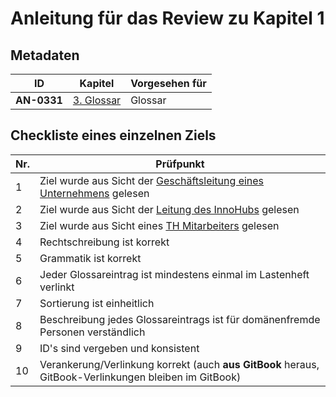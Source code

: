 # Anleitung für das Review zu Kapitel 1

## Metadaten
| ID | Kapitel | Vorgesehen für |
|---|---|---|
| <a name="AN-0331">**AN-0331**</a> | [3. Glossar](../../03.-glossar.md) | Glossar |

## Checkliste eines einzelnen Ziels
| Nr\. | Prüfpunkt |
|---|---|
|  1 | Ziel wurde aus Sicht der [Geschäftsleitung eines Unternehmens](rollen-des-perspektivenbasierten-lesens.md) gelesen |
|  2 | Ziel wurde aus Sicht der [Leitung des InnoHubs](rollen-des-perspektivenbasierten-lesens.md) gelesen |
|  3 | Ziel wurde aus Sicht eines [TH Mitarbeiters](rollen-des-perspektivenbasierten-lesens.md) gelesen |
|  4 | Rechtschreibung ist korrekt |
|  5 | Grammatik ist korrekt |
|  6 | Jeder Glossareintrag ist mindestens einmal im Lastenheft verlinkt |
|  7 | Sortierung ist einheitlich |
|  8 | Beschreibung jedes Glossareintrags ist für domänenfremde Personen verständlich |
|  9 | ID's sind vergeben und konsistent |
| 10 | Verankerung/Verlinkung korrekt (auch **aus GitBook** heraus, GitBook-Verlinkungen bleiben im GitBook) |
